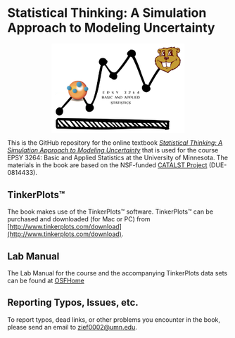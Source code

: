 Statistical Thinking: A Simulation Approach to Modeling Uncertainty
================


<img src="img/00-book-logo2.png" alt="Cover for the book" width="60%" style="display: block; margin-left: auto; margin-right: auto" />

This is the GitHub repository for the online textbook [_Statistical Thinking: A Simulation Approach to Modeling Uncertainty_](http://zief0002.github.io/statistical-thinking/) that is used for the course EPSY 3264: Basic and Applied Statistics at the University of Minnesota. The materials in the book are based on the NSF-funded [CATALST Project](http://www.tc.umn.edu/~catalst/) (DUE-0814433). 





TinkerPlots&#8482;
-------

The book makes use of the TinkerPlots&#8482; software. TinkerPlots&#8482; can be purchased and downloaded (for Mac or PC) from [http://www.tinkerplots.com/download](http://www.tinkerplots.com/download). 


Lab Manual
-------

The Lab Manual for the course and the accompanying TinkerPlots data sets can be found at [OSFHome](https://osf.io/exjpk/) 



Reporting Typos, Issues, etc.
-----

To report typos, dead links, or other problems you encounter in the book, please send an email to [zief0002@umn.edu](mailto://zief0002@umn.edu).

 
